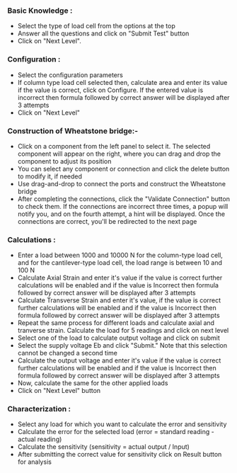 
### Basic Knowledge :
- Select the type of load cell from the options at the top
- Answer all the questions and click on "Submit Test" button
- Click on "Next Level".

### Configuration :
- Select the configuration parameters
- If column type load cell selected then, calculate area and enter its value if the value is correct, click on Configure. If the entered value is incorrect then formula followed by correct answer will be displayed after 3 attempts 
- Click on "Next Level"

### Construction of Wheatstone bridge:-
- Click on a component from the left panel to select it. The selected component will appear on the right, where you can drag and drop the component to adjust its position
- You can select any component or connection and click the delete button to modify it, if needed
- Use drag-and-drop to connect the ports and construct the Wheatstone bridge
- After completing the connections, click the "Validate Connection" button to check them. If the connections are incorrect three times, a popup will notify you, and on the fourth attempt, a hint will be displayed. Once the connections are correct, you'll be redirected to the next page 

### Calculations : 
- Enter a load between 1000 and 10000 N for the column-type load cell, and for the cantilever-type load cell, the load range is between 10 and 100 N
- Calculate Axial Strain and enter it's value if the value is correct further calculations will be enabled and if the value is Incorrect then formula followed by correct answer will be displayed after 3 attempts
- Calculate Transverse Strain and enter it's value, if the value is correct further calculations will be enabled and if the value is Incorrect then formula followed by correct answer will be displayed after 3 attempts
- Repeat the same process for different loads and calculate axial and tranverse strain. Calculate the load for 5 readings and click on next level
- Select one of the load to calculate output voltage and click on submit
- Select the supply voltage Eb and click "Submit." Note that this selection cannot be changed a second time
- Calculate the output voltage and enter it's value if the value is correct further calculations will be enabled and if the value is Incorrect then formula followed by correct answer will be displayed after 3 attempts
- Now, calculate the same for the other applied loads
- Click on "Next Level" button

### Characterization :
- Select any load for which you want to calculate the error and sensitivity
- Calculate the error for the selected load (error = standard reading - actual reading)
- Calculate the sensitivity (sensitivity = actual output / Input)
- After submitting the correct value for sensitivity click on Result button for analysis 